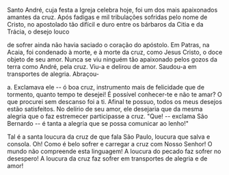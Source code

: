 
Santo André, cuja festa a Igreja celebra hoje, foi um dos mais apaixonados amantes da cruz. Após fadigas e mil tribulações sofridas pelo nome de Cristo, no apostolado tão difícil e duro entre os bárbaros da Citia e da Trácia, o desejo louco

de sofrer ainda não havia saciado o coração do apóstolo. Em Patras, na Acaia, foi condenado à morte, e à morte da cruz, como Jesus Cristo, o doce objeto de seu amor. Nunca se viu ninguém tão apaixonado pelos gozos da terra como André, pela cruz. Viu-a e delirou de amor. Saudou-a em transportes de alegria. Abraçou-

a\. Exclamava ele -- ó boa cruz, instrumento mais de felicidade que de tormento, quanto tempo te desejei! É possível conhecer-te e não te amar? O que procurei sem descanso foi a ti. Afinal te possuo, todos os meus desejos estão satisfeitos. No delírio de seu amor, ele desejaria que da mesma alegria que o faz estremecer participasse a cruz. "Que! -- exclama São Bernardo -- é tanta a alegria que se possa comunicar ao lenho!"

Tal é a santa loucura da cruz de que fala São Paulo, loucura que salva e consola. Oh! Como é belo sofrer e carregar a cruz com Nosso Senhor! O mundo não compreende esta linguagem! A loucura do pecado faz sofrer no desespero! A loucura da cruz faz sofrer em transportes de alegria e de amor!







